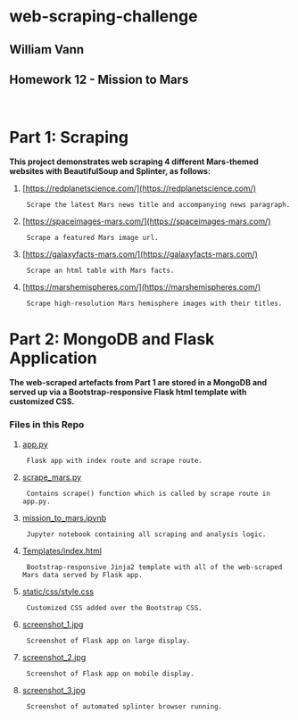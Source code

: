 # web-scraping-challenge

## William Vann
## Homework 12 - **Mission to Mars**

<br>

# Part 1: Scraping


**This project demonstrates web scraping 4 different Mars-themed websites with BeautifulSoup and Splinter, as follows:**


1. [https://redplanetscience.com/](https://redplanetscience.com/)
        
        Scrape the latest Mars news title and accompanying news paragraph.

2. [https://spaceimages-mars.com/](https://spaceimages-mars.com/)

        Scrape a featured Mars image url.

3. [https://galaxyfacts-mars.com/](https://galaxyfacts-mars.com/)

        Scrape an html table with Mars facts.

4. [https://marshemispheres.com/](https://marshemispheres.com/)

        Scrape high-resolution Mars hemisphere images with their titles.


# Part 2: MongoDB and Flask Application

**The web-scraped artefacts from Part 1 are stored in a MongoDB and served up via a Bootstrap-responsive Flask html template with customized CSS.**  

### Files in this Repo

1. [app.py](app.py)

        Flask app with index route and scrape route.

2. [scrape_mars.py](scrape_mars.py)

        Contains scrape() function which is called by scrape route in app.py.

3. [mission_to_mars.ipynb](mission_to_mars.ipynb)

        Jupyter notebook containing all scraping and analysis logic.

4. [Templates/index.html](templates/index.html)

        Bootstrap-responsive Jinja2 template with all of the web-scraped Mars data served by Flask app.

5. [static/css/style.css](static/css/style.css)

        Customized CSS added over the Bootstrap CSS. 

6. [screenshot_1.jpg](screenshot_1.jpg)

        Screenshot of Flask app on large display.

7. [screenshot_2.jpg](screenshot_2.jpg)

        Screenshot of Flask app on mobile display.

8. [screenshot_3.jpg](screenshot_3.jpg) 

        Screenshot of automated splinter browser running.




